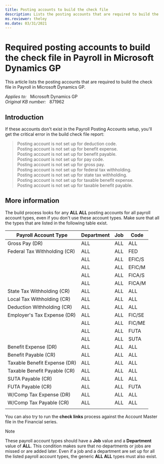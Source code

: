 ```yaml
---
title: Posting accounts to build the check file
description: Lists the posting accounts that are required to build the check file in Payroll in Microsoft Dynamics GP.
ms.reviewer: theley
ms.date: 03/31/2021
---
```

# Required posting accounts to build the check file in Payroll in Microsoft Dynamics GP

This article lists the posting accounts that are required to build the check file in Payroll in Microsoft Dynamics GP.

_Applies to:_ &nbsp; Microsoft Dynamics GP  
_Original KB number:_ &nbsp; 871962

## Introduction

If these accounts don't exist in the Payroll Posting Accounts setup, you'll get the critical error in the build check file report:

> Posting account is not set up for deduction code.  
Posting account is not set up for benefit expense.  
Posting account is not set up for benefit payable.  
Posting account is not set up for pay code.  
Posting account is not set up for gross pay.  
Posting account is not set up for federal tax withholding.  
Posting account is not set up for state tax withholding.  
Posting account is not set up for taxable benefit expense.  
Posting account is not set up for taxable benefit payable.

## More information

The build process looks for any **ALL ALL** posting accounts for all payroll account types, even if you don't use these account types. Make sure that all the types that are listed in the following table exist.

|Payroll Account Type|Department|Job|Code|
|---|---|---|---|
|Gross Pay (DR)|ALL|ALL|ALL|
|Federal Tax Withholding (CR)|ALL|ALL|FED|
||ALL|ALL|EFIC/S|
||ALL|ALL|EFIC/M|
||ALL|ALL|FICA/S|
||ALL|ALL|FICA/M|
|State Tax Withholding (CR)|ALL|ALL|ALL|
|Local Tax Withholding (CR)|ALL|ALL|ALL|
|Deduction Withholding (CR)|ALL|ALL|ALL|
|Employer's Tax Expense (DR)|ALL|ALL|FIC/SE|
||ALL|ALL|FIC/ME|
||ALL|ALL|FUTA|
||ALL|ALL|SUTA|
|Benefit Expense (DR)|ALL|ALL|ALL|
|Benefit Payable (CR)|ALL|ALL|ALL|
|Taxable Benefit Expense (DR)|ALL|ALL|ALL|
|Taxable Benefit Payable (CR)|ALL|ALL|ALL|
|SUTA Payable (CR)|ALL|ALL|ALL|
|FUTA Payable (CR)|ALL|ALL|FUTA|
|W/Comp Tax Expense (DR)|ALL|ALL|ALL|
|W/Comp Tax Payable (CR)|ALL|ALL|ALL|
|||||

You can also try to run the **check links** process against the Account Master file in the Financial series.

> [!NOTE]
> These payroll account types should have a **Job** value and a **Department** value of **ALL**. This condition makes sure that no departments or jobs are missed or are added later. Even if a job and a department are set up for all the listed payroll account types, the generic **ALL ALL** types must also exist.
